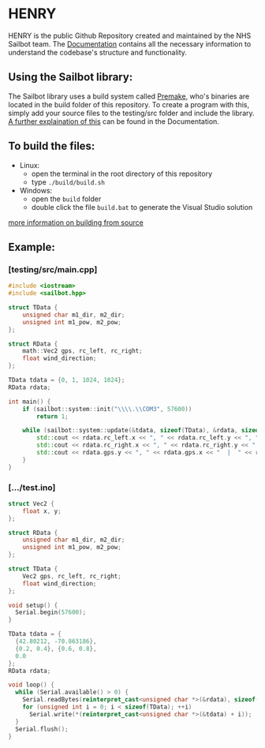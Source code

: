 # HENRY
HENRY is the public Github Repository created and maintained by the NHS Sailbot team. The [Documentation](https://github.com/NHS-Sailbot/HENRY/tree/master/docs) contains all the necessary information to understand the codebase's structure and functionality.

## Using the Sailbot library:
The Sailbot library uses a build system called [Premake](https://premake.github.io/), who's binaries are located in the build folder of this repository. To create a program with this, simply add your source files to the testing/src folder and include the library. [A further explaination of this](https://github.com/NHS-Sailbot/HENRY/tree/master/docs/WritingAPremakeScript) can be found in the Documentation.

## To build the files:
- Linux:
    - open the terminal in the root directory of this repository
    - type `./build/build.sh`
- Windows:
    - open the `build` folder
    - double click the file `build.bat` to generate the Visual Studio solution

[more information on building from source](https://github.com/NHS-Sailbot/HENRY/tree/master/docs/BuildingFromSource.md)

## Example:

### [testing/src/main.cpp]
```cpp
#include <iostream>
#include <sailbot.hpp>

struct TData {
    unsigned char m1_dir, m2_dir;
    unsigned int m1_pow, m2_pow;
};

struct RData {
    math::Vec2 gps, rc_left, rc_right;
    float wind_direction;
};

TData tdata = {0, 1, 1024, 1024};
RData rdata;

int main() {
    if (sailbot::system::init("\\\\.\\COM3", 57600))
        return 1;

    while (sailbot::system::update(&tdata, sizeof(TData), &rdata, sizeof(RData))) {
        std::cout << rdata.rc_left.x << ", " << rdata.rc_left.y << ", ";
        std::cout << rdata.rc_right.x << ", " << rdata.rc_right.y << "  |  ";
        std::cout << rdata.gps.y << ", " << rdata.gps.x << "  |  " << rdata.wind_direction << '\n';
    }
}

```

### [.../test.ino]
```cpp
struct Vec2 {
    float x, y;
};

struct RData {
    unsigned char m1_dir, m2_dir;
    unsigned int m1_pow, m2_pow;
};

struct TData {
    Vec2 gps, rc_left, rc_right;
    float wind_direction;
};

void setup() {
  Serial.begin(57600);
}

TData tdata = {
  {42.80212, -70.863186},
  {0.2, 0.4}, {0.6, 0.8},
  0.0
};
RData rdata;

void loop() {
  while (Serial.available() > 0) {
    Serial.readBytes(reinterpret_cast<unsigned char *>(&rdata), sizeof(RData));
    for (unsigned int i = 0; i < sizeof(TData); ++i)
      Serial.write(*(reinterpret_cast<unsigned char *>(&tdata) + i));
  }
  Serial.flush();
}
```